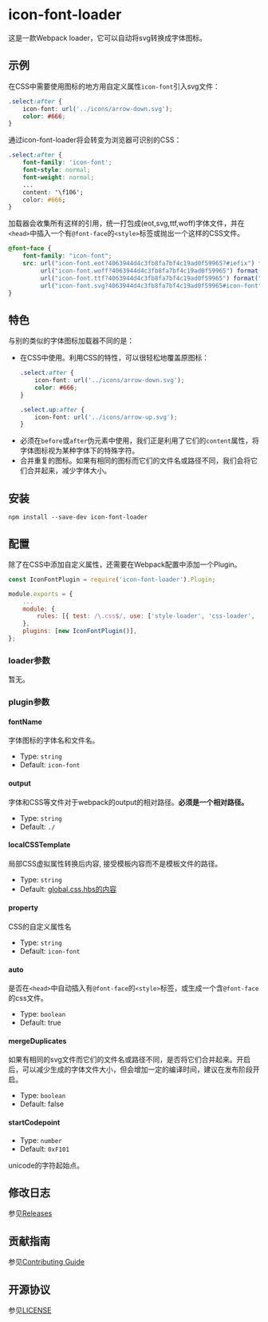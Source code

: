 # icon-font-loader

这是一款Webpack loader，它可以自动将svg转换成字体图标。

## 示例

在CSS中需要使用图标的地方用自定义属性`icon-font`引入svg文件：

``` css
.select:after {
    icon-font: url('../icons/arrow-down.svg');
    color: #666;
}
```

通过icon-font-loader将会转变为浏览器可识别的CSS：

``` css
.select:after {
    font-family: 'icon-font';
    font-style: normal;
    font-weight: normal;
    ...
    content: '\f106';
    color: #666;
}
```

加载器会收集所有这样的引用，统一打包成(eot,svg,ttf,woff)字体文件，并在`<head>`中插入一个有`@font-face`的`<style>`标签或抛出一个这样的CSS文件。

``` css
@font-face {
    font-family: "icon-font";
    src: url("icon-font.eot?4063944d4c3fb8fa7bf4c19ad0f59965?#iefix") format("embedded-opentype"),
         url("icon-font.woff?4063944d4c3fb8fa7bf4c19ad0f59965") format("woff"),
         url("icon-font.ttf?4063944d4c3fb8fa7bf4c19ad0f59965") format("truetype"),
         url("icon-font.svg?4063944d4c3fb8fa7bf4c19ad0f59965#icon-font") format("svg");
}
```

## 特色

与别的类似的字体图标加载器不同的是：

- 在CSS中使用。利用CSS的特性，可以很轻松地覆盖原图标：
    ``` css
    .select:after {
        icon-font: url('../icons/arrow-down.svg');
        color: #666;
    }

    .select.up:after {
        icon-font: url('../icons/arrow-up.svg');
    }
    ```
- 必须在`before`或`after`伪元素中使用，我们正是利用了它们的`content`属性，将字体图标视为某种字体下的特殊字符。
- 合并重复的图标。如果有相同的图标而它们的文件名或路径不同，我们会将它们合并起来，减少字体大小。

## 安装

``` shell
npm install --save-dev icon-font-loader
```

## 配置

除了在CSS中添加自定义属性，还需要在Webpack配置中添加一个Plugin。

```javascript
const IconFontPlugin = require('icon-font-loader').Plugin;

module.exports = {
    ...
    module: {
        rules: [{ test: /\.css$/, use: ['style-loader', 'css-loader', 'icon-font-loader'] }],
    },
    plugins: [new IconFontPlugin()],
};
```

### loader参数

暂无。

### plugin参数

#### fontName
字体图标的字体名和文件名。

- Type: `string`
- Default: `icon-font`

#### output

字体和CSS等文件对于webpack的output的相对路径。**必须是一个相对路径。**

- Type: `string`
- Default: `./`

#### localCSSTemplate

局部CSS虚拟属性转换后内容, 接受模板内容而不是模板文件的路径。

- Type: `string`
- Default: [global.css.hbs的内容](https://github.com/vusion/icon-font-loader/blob/master/src/global.css.hbs)

#### property

CSS的自定义属性名

- Type: `string`
- Default: `icon-font`

#### auto

是否在`<head>`中自动插入有`@font-face`的`<style>`标签，或生成一个含`@font-face`的css文件。

- Type: `boolean`
- Default: true

#### mergeDuplicates

如果有相同的svg文件而它们的文件名或路径不同，是否将它们合并起来。开启后，可以减少生成的字体文件大小，但会增加一定的编译时间，建议在发布阶段开启。

- Type: `boolean`
- Default: false

#### startCodepoint

- Type: `number`
- Default: `0xF101`

unicode的字符起始点。

## 修改日志

参见[Releases](https://github.com/vusion/icon-font-loader/releases)

## 贡献指南

参见[Contributing Guide](https://github.com/vusion/DOCUMENTATION/issues/4)

## 开源协议

参见[LICENSE](LICENSE)
